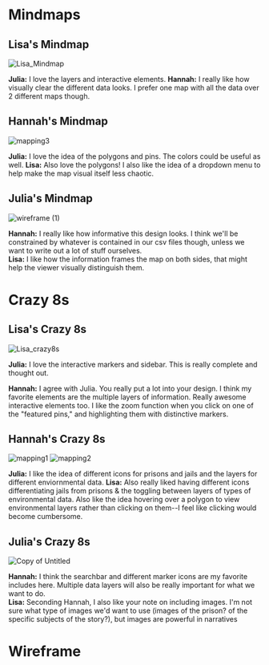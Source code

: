 # Mindmaps
## Lisa's Mindmap
![Lisa_Mindmap](https://user-images.githubusercontent.com/81833154/115942941-d65af400-a461-11eb-9c87-3c8fe73a5f0e.jpg)
<div>
  <b>Julia:</b> I love the layers and interactive elements. 
  <b>Hannah:</b> I really like how visually clear the different data looks. I prefer one map with all the data over 2 different maps though. 

## Hannah's Mindmap
![mapping3](https://user-images.githubusercontent.com/81589361/115942230-0f916500-a45e-11eb-8144-766bfd7f9327.jpg)
<div>
  <b>Julia:</b> I love the idea of the polygons and pins. The colors could be useful as well. 
<b>Lisa:</b> Also love the polygons! I also like the idea of a dropdown menu to help make the map visual itself less chaotic.

## Julia's Mindmap
![wireframe (1)](https://user-images.githubusercontent.com/63215658/115942131-8843f180-a45d-11eb-8a2f-142fe4993b9d.png)

<b>Hannah:</b> I really like how informative this design looks. I think we'll be constrained by whatever is contained in our csv files though, unless we want to write out a lot of stuff ourselves.  
<b>Lisa:</b> I like how the information frames the map on both sides, that might help the viewer visually distinguish them.

# Crazy 8s 

## Lisa's Crazy 8s
![Lisa_crazy8s](https://user-images.githubusercontent.com/81833154/115942922-b1ff1780-a461-11eb-957c-5e8288c06203.jpg)
<div>
  <b>Julia:</b> I love the interactive markers and sidebar. This is really complete and thought out. 
 
 <b>Hannah:</b> I agree with Julia. You really put a lot into your design. I think my favorite elements are the multiple layers of information. Really awesome interactive elements too. I like the zoom function when you click on one of the "featured pins," and highlighting them with distinctive markers. 

## Hannah's Crazy 8s
![mapping1](https://user-images.githubusercontent.com/81589361/115942258-32237e00-a45e-11eb-8c77-029281fac731.jpg)
![mapping2](https://user-images.githubusercontent.com/81589361/115942261-3780c880-a45e-11eb-9ee4-ba0478ffcd38.jpg)
<div>
  <b>Julia:</b> I like the idea of different icons for prisons and jails and the layers for different enviornmental data.  
 <b>Lisa:</b> Also really liked having different icons differentiating jails from prisons & the toggling between layers of types of environmental data. Also like the idea hovering over a polygon to view environmental layers rather than clicking on them--I feel like clicking would become cumbersome.


## Julia's Crazy 8s
![Copy of Untitled](https://user-images.githubusercontent.com/63215658/115942110-6ea2aa00-a45d-11eb-82ee-423a1edc6363.png)

<b>Hannah:</b> I think the searchbar and different marker icons are my favorite includes here. Multiple data layers will also be really important for what we want to do.  
<b>Lisa:</b> Seconding Hannah, I also like your note on including images. I'm not sure what type of images we'd want to use (images of the prison? of the specific subjects of the story?), but images are powerful in narratives

# Wireframe
